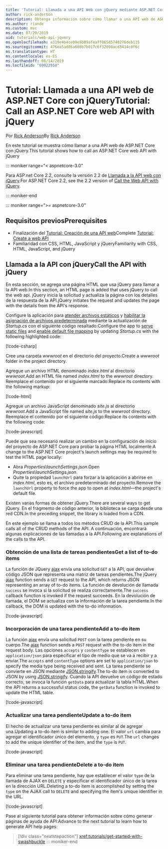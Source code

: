 ```yaml
---
title: 'Tutorial: Llamada a una API Web con jQuery mediante ASP.NET Core'
author: rick-anderson
description: Obtenga información sobre cómo llamar a una API web de ASP.NET Core con jQuery.
ms.author: riande
ms.custom: mvc
ms.date: 07/20/2019
uid: tutorials/web-api-jquery
ms.openlocfilehash: a319e4b4ce09e9b09afeaff065d5740276deb115
ms.sourcegitcommit: 476ea5ad86a680b7b017c6f32098acd3414c0f6c
ms.translationtype: HT
ms.contentlocale: es-ES
ms.lasthandoff: 08/14/2019
ms.locfileid: "69022558"
---
```

# <a name="tutorial-call-an-aspnet-core-web-api-with-jquery"></a><span data-ttu-id="69c76-103">Tutorial: Llamada a una API web de ASP.NET Core con jQuery</span><span class="sxs-lookup"><span data-stu-id="69c76-103">Tutorial: Call an ASP.NET Core web API with jQuery</span></span>

<span data-ttu-id="69c76-104">Por [Rick Anderson](https://twitter.com/RickAndMSFT)</span><span class="sxs-lookup"><span data-stu-id="69c76-104">By [Rick Anderson](https://twitter.com/RickAndMSFT)</span></span>

<span data-ttu-id="69c76-105">En este tutorial se muestra cómo llamar a una API web de ASP.NET Core con jQuery.</span><span class="sxs-lookup"><span data-stu-id="69c76-105">This tutorial shows how to call an ASP.NET Core web API with jQuery</span></span>

::: moniker range="< aspnetcore-3.0"

<span data-ttu-id="69c76-106">Para ASP.net Core 2.2, consulte la versión 2.2 de [Llamada a la API web con jQuery](xref:tutorials/first-web-api#call-the-api-with-jquery).</span><span class="sxs-lookup"><span data-stu-id="69c76-106">For ASP.NET Core 2.2, see the 2.2 version of [Call the Web API with jQuery](xref:tutorials/first-web-api#call-the-api-with-jquery).</span></span>

::: moniker-end

::: moniker range=">= aspnetcore-3.0"

## <a name="prerequisites"></a><span data-ttu-id="69c76-107">Requisitos previos</span><span class="sxs-lookup"><span data-stu-id="69c76-107">Prerequisites</span></span>

* <span data-ttu-id="69c76-108">Finalización del [Tutorial: Creación de una API web](xref:tutorials/first-web-api)</span><span class="sxs-lookup"><span data-stu-id="69c76-108">Complete [Tutorial: Create a web API](xref:tutorials/first-web-api)</span></span>
* <span data-ttu-id="69c76-109">Familiaridad con CSS, HTML, JavaScript y jQuery</span><span class="sxs-lookup"><span data-stu-id="69c76-109">Familiarity with CSS, HTML, JavaScript, and jQuery</span></span>

## <a name="call-the-api-with-jquery"></a><span data-ttu-id="69c76-110">Llamada a la API con jQuery</span><span class="sxs-lookup"><span data-stu-id="69c76-110">Call the API with jQuery</span></span>

<span data-ttu-id="69c76-111">En esta sección, se agrega una página HTML que usa jQuery para llamar a la API web.</span><span class="sxs-lookup"><span data-stu-id="69c76-111">In this section, an HTML page is added that uses jQuery to call the web api.</span></span> <span data-ttu-id="69c76-112">jQuery inicia la solicitud y actualiza la página con los detalles de la respuesta de la API.</span><span class="sxs-lookup"><span data-stu-id="69c76-112">jQuery initiates the request and updates the page with the details from the API's response.</span></span>

<span data-ttu-id="69c76-113">Configure la aplicación para [atender archivos estáticos](/dotnet/api/microsoft.aspnetcore.builder.staticfileextensions.usestaticfiles#Microsoft_AspNetCore_Builder_StaticFileExtensions_UseStaticFiles_Microsoft_AspNetCore_Builder_IApplicationBuilder_) y [habilitar la asignación de archivos predeterminada](/dotnet/api/microsoft.aspnetcore.builder.defaultfilesextensions.usedefaultfiles#Microsoft_AspNetCore_Builder_DefaultFilesExtensions_UseDefaultFiles_Microsoft_AspNetCore_Builder_IApplicationBuilder_) mediante la actualización de *Startup.cs* con el siguiente código resaltado:</span><span class="sxs-lookup"><span data-stu-id="69c76-113">Configure the app to [serve static files](/dotnet/api/microsoft.aspnetcore.builder.staticfileextensions.usestaticfiles#Microsoft_AspNetCore_Builder_StaticFileExtensions_UseStaticFiles_Microsoft_AspNetCore_Builder_IApplicationBuilder_) and [enable default file mapping](/dotnet/api/microsoft.aspnetcore.builder.defaultfilesextensions.usedefaultfiles#Microsoft_AspNetCore_Builder_DefaultFilesExtensions_UseDefaultFiles_Microsoft_AspNetCore_Builder_IApplicationBuilder_) by updating *Startup.cs* with the following highlighted code:</span></span>

[!code-csharp[](first-web-api/samples/3.0/TodoApi/StartupJquery.cs?highlight=8-9&name=snippet_configure)]

<span data-ttu-id="69c76-114">Cree una carpeta *wwwroot* en el directorio del proyecto.</span><span class="sxs-lookup"><span data-stu-id="69c76-114">Create a *wwwroot* folder in the project directory.</span></span>

<span data-ttu-id="69c76-115">Agregue un archivo HTML denominado *index.html* al directorio *wwwroot*.</span><span class="sxs-lookup"><span data-stu-id="69c76-115">Add an HTML file named *index.html* to the *wwwroot* directory.</span></span> <span data-ttu-id="69c76-116">Reemplace el contenido por el siguiente marcado:</span><span class="sxs-lookup"><span data-stu-id="69c76-116">Replace its contents with the following markup:</span></span>

[!code-html[](first-web-api/samples/3.0/TodoApi/wwwroot/index.html)]

<span data-ttu-id="69c76-117">Agregue un archivo JavaScript denominado *site.js* al directorio *wwwroot*.</span><span class="sxs-lookup"><span data-stu-id="69c76-117">Add a JavaScript file named *site.js* to the *wwwroot* directory.</span></span> <span data-ttu-id="69c76-118">Reemplace el contenido por el siguiente código:</span><span class="sxs-lookup"><span data-stu-id="69c76-118">Replace its contents with the following code:</span></span>

[!code-javascript[](first-web-api/samples/3.0/TodoApi/wwwroot/site.js?name=snippet_SiteJs)]

<span data-ttu-id="69c76-119">Puede que sea necesario realizar un cambio en la configuración de inicio del proyecto de ASP.NET Core para probar la página HTML localmente:</span><span class="sxs-lookup"><span data-stu-id="69c76-119">A change to the ASP.NET Core project's launch settings may be required to test the HTML page locally:</span></span>

* <span data-ttu-id="69c76-120">Abra *Properties\launchSettings.json*.</span><span class="sxs-lookup"><span data-stu-id="69c76-120">Open *Properties\launchSettings.json*.</span></span>
* <span data-ttu-id="69c76-121">Quite la propiedad `launchUrl` para forzar a la aplicación a abrirse en *index.html*, esto es, el archivo predeterminado del proyecto.</span><span class="sxs-lookup"><span data-stu-id="69c76-121">Remove the `launchUrl` property to force the app to open at *index.html*&mdash;the project's default file.</span></span>

<span data-ttu-id="69c76-122">Existen varias formas de obtener jQuery.</span><span class="sxs-lookup"><span data-stu-id="69c76-122">There are several ways to get jQuery.</span></span> <span data-ttu-id="69c76-123">En el fragmento de código anterior, la biblioteca se carga desde una red CDN.</span><span class="sxs-lookup"><span data-stu-id="69c76-123">In the preceding snippet, the library is loaded from a CDN.</span></span>

<span data-ttu-id="69c76-124">En este ejemplo se llama a todos los métodos CRUD de la API.</span><span class="sxs-lookup"><span data-stu-id="69c76-124">This sample calls all of the CRUD methods of the API.</span></span> <span data-ttu-id="69c76-125">A continuación, encontrará algunas explicaciones de las llamadas a la API.</span><span class="sxs-lookup"><span data-stu-id="69c76-125">Following are explanations of the calls to the API.</span></span>

### <a name="get-a-list-of-to-do-items"></a><span data-ttu-id="69c76-126">Obtención de una lista de tareas pendientes</span><span class="sxs-lookup"><span data-stu-id="69c76-126">Get a list of to-do items</span></span>

<span data-ttu-id="69c76-127">La función de JQuery [ajax](https://api.jquery.com/jquery.ajax/) envía una solicitud `GET` a la API, que devuelve código JSON que representa una matriz de tareas pendientes.</span><span class="sxs-lookup"><span data-stu-id="69c76-127">The jQuery [ajax](https://api.jquery.com/jquery.ajax/) function sends a `GET` request to the API, which returns JSON representing an array of to-do items.</span></span> <span data-ttu-id="69c76-128">La función de devolución de llamada `success` se invoca si la solicitud se realiza correctamente.</span><span class="sxs-lookup"><span data-stu-id="69c76-128">The `success` callback function is invoked if the request succeeds.</span></span> <span data-ttu-id="69c76-129">En la devolución de llamada, el DOM se actualiza con la información de la tarea pendiente.</span><span class="sxs-lookup"><span data-stu-id="69c76-129">In the callback, the DOM is updated with the to-do information.</span></span>

[!code-javascript[](first-web-api/samples/3.0/TodoApi/wwwroot/site.js?name=snippet_GetData)]

### <a name="add-a-to-do-item"></a><span data-ttu-id="69c76-130">Incorporación de una tarea pendiente</span><span class="sxs-lookup"><span data-stu-id="69c76-130">Add a to-do item</span></span>

<span data-ttu-id="69c76-131">La función [ajax](https://api.jquery.com/jquery.ajax/) envía una solicitud `POST` con la tarea pendiente en su cuerpo.</span><span class="sxs-lookup"><span data-stu-id="69c76-131">The [ajax](https://api.jquery.com/jquery.ajax/) function sends a `POST` request with the to-do item in the request body.</span></span> <span data-ttu-id="69c76-132">Las opciones `accepts` y `contentType` se establecen en `application/json` para especificar el tipo de medio que se va a recibir y a enviar.</span><span class="sxs-lookup"><span data-stu-id="69c76-132">The `accepts` and `contentType` options are set to `application/json` to specify the media type being received and sent.</span></span> <span data-ttu-id="69c76-133">La tarea pendiente se convierte en JSON mediante [JSON.stringify](https://developer.mozilla.org/docs/Web/JavaScript/Reference/Global_Objects/JSON/stringify).</span><span class="sxs-lookup"><span data-stu-id="69c76-133">The to-do item is converted to JSON by using [JSON.stringify](https://developer.mozilla.org/docs/Web/JavaScript/Reference/Global_Objects/JSON/stringify).</span></span> <span data-ttu-id="69c76-134">Cuando la API devuelve un código de estado correcto, se invoca la función `getData` para actualizar la tabla HTML.</span><span class="sxs-lookup"><span data-stu-id="69c76-134">When the API returns a successful status code, the `getData` function is invoked to update the HTML table.</span></span>

[!code-javascript[](first-web-api/samples/3.0/TodoApi/wwwroot/site.js?name=snippet_AddItem)]

### <a name="update-a-to-do-item"></a><span data-ttu-id="69c76-135">Actualizar una tarea pendiente</span><span class="sxs-lookup"><span data-stu-id="69c76-135">Update a to-do item</span></span>

<span data-ttu-id="69c76-136">El hecho de actualizar una tarea pendiente es similar al de agregar una.</span><span class="sxs-lookup"><span data-stu-id="69c76-136">Updating a to-do item is similar to adding one.</span></span> <span data-ttu-id="69c76-137">El valor `url` cambia para agregar el identificador único del elemento, y `type` es `PUT`.</span><span class="sxs-lookup"><span data-stu-id="69c76-137">The `url` changes to add the unique identifier of the item, and the `type` is `PUT`.</span></span>

[!code-javascript[](first-web-api/samples/3.0/TodoApi/wwwroot/site.js?name=snippet_AjaxPut)]

### <a name="delete-a-to-do-item"></a><span data-ttu-id="69c76-138">Eliminar una tarea pendiente</span><span class="sxs-lookup"><span data-stu-id="69c76-138">Delete a to-do item</span></span>

<span data-ttu-id="69c76-139">Para eliminar una tarea pendiente, hay que establecer el valor `type` de la llamada de AJAX en `DELETE` y especificar el identificador único de la tarea en la dirección URL.</span><span class="sxs-lookup"><span data-stu-id="69c76-139">Deleting a to-do item is accomplished by setting the `type` on the AJAX call to `DELETE` and specifying the item's unique identifier in the URL.</span></span>

[!code-javascript[](first-web-api/samples/3.0/TodoApi/wwwroot/site.js?name=snippet_AjaxDelete)]

<span data-ttu-id="69c76-140">Pase al siguiente tutorial para obtener información sobre cómo generar páginas de ayuda de API:</span><span class="sxs-lookup"><span data-stu-id="69c76-140">Advance to the next tutorial to learn how to generate API help pages:</span></span>

> [!div class="nextstepaction"]
> <xref:tutorials/get-started-with-swashbuckle>
::: moniker-end
